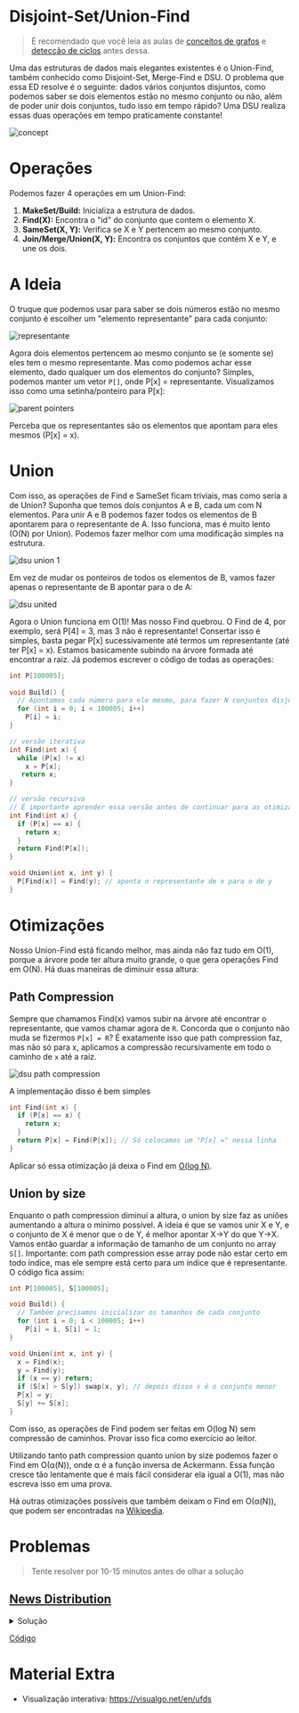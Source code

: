 # Disjoint-Set/Union-Find

> É recomendado que você leia as aulas de [conceitos de grafos](/Grafos/) e [detecção de ciclos](/Detecção%20de%20ciclos/) antes dessa.

Uma das estruturas de dados mais elegantes existentes é o Union-Find, também conhecido como Disjoint-Set, Merge-Find e DSU. 
O problema que essa ED resolve é o seguinte: dados vários conjuntos disjuntos, como podemos saber se dois elementos 
estão no mesmo conjunto ou não, além de poder unir dois conjuntos, tudo isso em tempo rápido?
Uma DSU realiza essas duas operações em tempo praticamente constante!

![concept](https://imgur.com/7UF6cLRm.png "Conjuntos disjuntos de números")

# Operações
Podemos fazer 4 operações em um Union-Find:
1. **MakeSet/Build:** Inicializa a estrutura de dados.
2. **Find(X):** Encontra o "id" do conjunto que contem o elemento X.
3. **SameSet(X, Y):** Verifica se X e Y pertencem ao mesmo conjunto.
4. **Join/Merge/Union(X, Y):** Encontra os conjuntos que contém X e Y, e une os dois.

# A Ideia
O truque que podemos usar para saber se dois números estão no mesmo conjunto é escolher um "elemento representante" para cada conjunto:

![representante](https://imgur.com/OpWvushm.png "Representantes")

Agora dois elementos pertencem ao mesmo conjunto se (e somente se) eles tem o mesmo representante. Mas como podemos achar esse elemento, dado qualquer um dos elementos do conjunto? Simples, podemos manter um vetor `P[]`, onde P[x] = representante. Visualizamos isso como uma setinha/ponteiro para P[x]:

![parent pointers](https://imgur.com/046YbLXm.png "Ponteiros para os representantes")

Perceba que os representantes são os elementos que apontam para eles mesmos (P[x] = x).

# Union
Com isso, as operações de Find e SameSet ficam triviais, mas como seria a de Union? Suponha que temos dois conjuntos A e B, cada um com N elementos. Para unir A e B podemos fazer todos os elementos de B apontarem para o representante de A. Isso funciona, mas é muito lento (O(N) por Union). Podemos fazer melhor com uma modificação simples na estrutura.

![dsu union 1](https://imgur.com/wyvZvpcm.png)

Em vez de mudar os ponteiros de todos os elementos de B, vamos fazer apenas o representante de B apontar para o de A:

![dsu united](https://imgur.com/oE64rN7m.png)

Agora o Union funciona em O(1)! Mas nosso Find quebrou. O Find de 4, por exemplo, será P[4] = 3, mas 3 não é representante! Consertar isso é simples, basta pegar P[x] sucessivamente até termos um representante (até ter P[x] = x). Estamos basicamente subindo na árvore formada até encontrar a raiz. Já podemos escrever o código de todas as operações:

```cpp
int P[100005];
 
void Build() {
  // Apontamos cada número para ele mesmo, para fazer N conjuntos disjuntos
  for (int i = 0; i < 100005; i++)
    P[i] = i;
}

// versão iterativa
int Find(int x) {
  while (P[x] != x)
    x = P[x];
   return x;
}

// versão recursiva
// É importante aprender essa versão antes de continuar para as otimizações
int Find(int x) {
  if (P[x] == x) {
    return x;
  }
  return Find(P[x]);
}

void Union(int x, int y) {
  P[Find(x)] = Find(y); // aponta o representante de x para o de y
}
```

# Otimizações
Nosso Union-Find está ficando melhor, mas ainda não faz tudo em O(1), porque a árvore pode ter altura muito grande, o que gera operações Find em O(N). Há duas maneiras de diminuir essa altura:

## Path Compression
Sempre que chamamos Find(x) vamos subir na árvore até encontrar o representante, que vamos chamar agora de `R`. Concorda que o conjunto não muda se fizermos `P[x] = R`? É exatamente isso que path compression faz, mas não só para x, aplicamos a compressão recursivamente em todo o caminho de `x` até a raiz.

![dsu path compression](https://imgur.com/8KPBKfJm.png)

A implementação disso é bem simples
```cpp
int Find(int x) {
  if (P[x] == x) {
    return x;
  }
  return P[x] = Find(P[x]); // Só colocamos um "P[x] =" nessa linha
}
```

Aplicar só essa otimização já deixa o Find em [O(log N)](http://e-maxx.ru/bookz/files/dsu/Efficiency%20of%20a%20Good%20But%20Not%20Linear%20Set%20Union%20Algorithm.%20Tarjan.pdf).

## Union by size
Enquanto o path compression diminui a altura, o union by size faz as uniões aumentando a altura o mínimo possível. A ideia é que se vamos unir X e Y, e o conjunto de X é menor que o de Y, é melhor apontar X->Y do que Y->X. Vamos então guardar a informação de tamanho de um conjunto no array `S[]`. Importante: com path compression esse array pode não estar certo em todo índice, mas ele sempre está certo para um índice que é representante. O código fica assim:

```cpp
int P[100005], S[100005];

void Build() {
  // Também precisamos inicializar os tamanhos de cada conjunto
  for (int i = 0; i < 100005; i++)
    P[i] = i, S[i] = 1;
}

void Union(int x, int y) {
  x = Find(x);
  y = Find(y);
  if (x == y) return;
  if (S[x] > S[y]) swap(x, y); // depois disso x é o conjunto menor
  P[x] = y;
  S[y] += S[x];
}
```

Com isso, as operações de Find podem ser feitas em O(log N) sem compressão de caminhos. Provar isso fica como exercício ao leitor. 

Utilizando tanto path compression quanto union by size podemos fazer o Find em O(α(N)), onde α é a função inversa de Ackermann. Essa função cresce tão lentamente que é mais fácil considerar ela igual a O(1), mas não escreva isso em uma prova.

Há outras otimizações possíveis que também deixam o Find em O(α(N)), que podem ser encontradas na [Wikipedia](https://en.wikipedia.org/wiki/Disjoint-set_data_structure#Operations).

# Problemas
> Tente resolver por 10-15 minutos antes de olhar a solução

## [News Distribution](https://codeforces.com/problemset/problem/1167/C)
<details>
 <summary>Solução</summary>
 Um dos jeitos de resolver essa questão é representar os usuários por vértices em um grafo. Se dois usuários estão no mesmo grupo, colocamos uma aresta entre eles. Agora, a resposta para um usuário é o tamanho da componente conexa em que ele se encontra. // TODO: explicar melhor
</details>

[Código](https://codeforces.com/contest/1167/submission/65958807)

# Material Extra
+ Visualização interativa: https://visualgo.net/en/ufds
